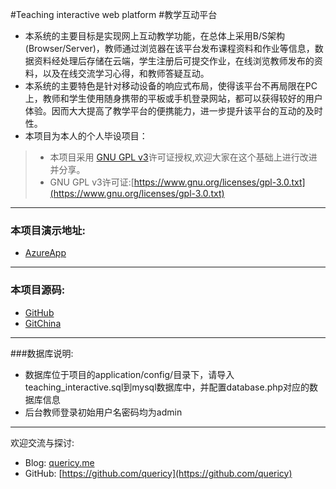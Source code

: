 #Teaching interactive web platform
#教学互动平台

* 本系统的主要目标是实现网上互动教学功能，在总体上采用B/S架构(Browser/Server)，教师通过浏览器在该平台发布课程资料和作业等信息，数据资料经处理后存储在云端，学生注册后可提交作业，在线浏览教师发布的资料，以及在线交流学习心得，和教师答疑互动。
* 本系统的主要特色是针对移动设备的响应式布局，使得该平台不再局限在PC上，教师和学生使用随身携带的平板或手机登录网站，都可以获得较好的用户体验。因而大大提高了教学平台的便携能力，进一步提升该平台的互动的及时性。
* 本项目为本人的个人毕设项目：

> * 本项目采用 [GNU GPL v3](http://opensource.org/licenses/GPL-3.0)许可证授权,欢迎大家在这个基础上进行改进并分享。
> * GNU GPL v3许可证:[https://www.gnu.org/licenses/gpl-3.0.txt](https://www.gnu.org/licenses/gpl-3.0.txt)

---
### 本项目演示地址:
* [AzureApp](https://teachinginteractive.azurewebsites.net/)

---
### 本项目源码:

* [GitHub](https://github.com/quericy/Teaching-interactive-web-platform)
* [GitChina](https://git.oschina.net/quericy/Teaching-interactive-web-platform)

---
###数据库说明:

* 数据库位于项目的application/config/目录下，请导入teaching_interactive.sql到mysql数据库中，并配置database.php对应的数据库信息
* 后台教师登录初始用户名密码均为admin

---
欢迎交流与探讨:

* Blog: [quericy.me](https://quericy.me)
* GitHub: [https://github.com/quericy](https://github.com/quericy)
